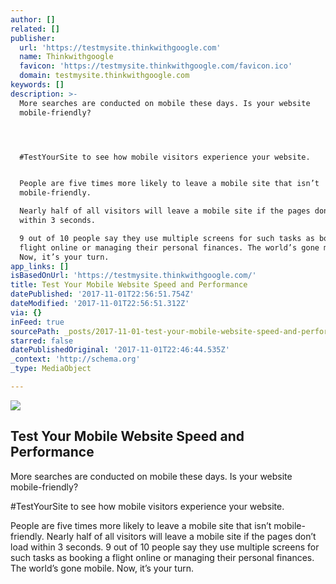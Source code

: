 ```yaml
---
author: []
related: []
publisher:
  url: 'https://testmysite.thinkwithgoogle.com'
  name: Thinkwithgoogle
  favicon: 'https://testmysite.thinkwithgoogle.com/favicon.ico'
  domain: testmysite.thinkwithgoogle.com
keywords: []
description: >-
  More searches are conducted on mobile these days. Is your website
  mobile-friendly?




  #TestYourSite to see how mobile visitors experience your website.


  People are five times more likely to leave a mobile site that isn’t
  mobile-friendly.

  Nearly half of all visitors will leave a mobile site if the pages don’t load
  within 3 seconds.

  9 out of 10 people say they use multiple screens for such tasks as booking a
  flight online or managing their personal finances. The world’s gone mobile.
  Now, it’s your turn.
app_links: []
isBasedOnUrl: 'https://testmysite.thinkwithgoogle.com/'
title: Test Your Mobile Website Speed and Performance
datePublished: '2017-11-01T22:56:51.754Z'
dateModified: '2017-11-01T22:56:51.312Z'
via: {}
inFeed: true
sourcePath: _posts/2017-11-01-test-your-mobile-website-speed-and-performance.md
starred: false
datePublishedOriginal: '2017-11-01T22:46:44.535Z'
_context: 'http://schema.org'
_type: MediaObject

---
```

<article style=""><img src="https://imgflo.herokuapp.com/graph/2b2431f8e7ba7b0/21332d523a92af60eb96396239099200/noop.png?input=https%3A%2F%2Ftestmysite.thinkwithgoogle.com%2Fstatic%2Fassets%2Fen-us%2Ftestmysite.png" /><h1>Test Your Mobile Website Speed and Performance</h1><p>More searches are conducted on mobile these days. Is your website mobile-friendly?



#TestYourSite to see how mobile visitors experience your website.

People are five times more likely to leave a mobile site that isn’t mobile-friendly.
Nearly half of all visitors will leave a mobile site if the pages don’t load within 3 seconds.
9 out of 10 people say they use multiple screens for such tasks as booking a flight online or managing their personal finances. The world’s gone mobile. Now, it’s your turn.</p></article>